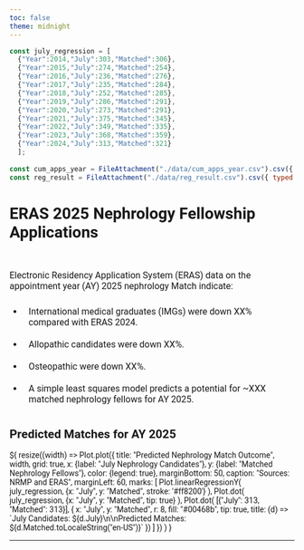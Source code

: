 ```yaml
---
toc: false
theme: midnight
---
```


<!-- 00 Styling -->

<style>

@import url('https://fonts.googleapis.com/css2?family=Roboto:wght@400;700&display=swap');

body {
  font-family: 'Roboto', sans-serif;
}

/* .observablehq {
  font-family: 'Roboto', sans-serif;
  font-size: 3em;
} */
.observablehq-link-active > a:nth-child(1) {
  color: #0077c8;
}

#observablehq-header {
  /* --theme-background-b: #cccccc; */
  background-color: #00468b;
  border-radius: 4px;
 }

svg {
  font-family: 'Roboto', sans-serif;
  font-size: 14px;
}

p {
  font-family: 'Roboto', sans-serif;
  font-size: 16px;
}

/* li { */
  /* font-size: 16px; */
  /* padding: 10px; */
/* } */

/* #observablehq-footer > div:nth-child(2) > a:nth-child(1){
  font-size: 3em;
} */

</style>

<!-- 01 Data -->

```js
const july_regression = [
  {"Year":2014,"July":303,"Matched":306},
  {"Year":2015,"July":274,"Matched":254},
  {"Year":2016,"July":236,"Matched":276},
  {"Year":2017,"July":235,"Matched":284},
  {"Year":2018,"July":252,"Matched":285},
  {"Year":2019,"July":286,"Matched":291},
  {"Year":2020,"July":273,"Matched":291},
  {"Year":2021,"July":375,"Matched":345},
  {"Year":2022,"July":349,"Matched":335},
  {"Year":2023,"July":368,"Matched":359},
  {"Year":2024,"July":313,"Matched":321}
  ];
  
const cum_apps_year = FileAttachment("./data/cum_apps_year.csv").csv({ typed: true });
const reg_result = FileAttachment("./data/reg_result.csv").csv({ typed: true });
```

# ERAS 2025 Nephrology Fellowship Applications

<br>



<!-- 02 Viz -->

<div class="grid grid-cols-2">
  <div class="card">
  <p>Electronic Residency Application System (ERAS) data on the 
appointment year (AY) 2025 nephrology Match indicate:</p>

<ul>
  <li style = 'padding: 10px; font-size: 16px;'>International medical graduates (IMGs) were down XX% compared with ERAS 2024.</li>
  <li style = 'padding: 10px; font-size: 16px;'>Allopathic candidates were down XX%.</li>
  <li style = 'padding: 10px; font-size: 16px;'>Osteopathic were down XX%.</li>
  <li style = 'padding: 10px; font-size: 16px;'>A simple least squares model predicts a potential for ~XXX matched nephrology fellows for AY 2025.</li>
</ul>
  </div>

  <div class="card">
    <h2>
      <b>Predicted Matches for AY 2025</b>
    </h2> 
  ${
    resize((width) => Plot.plot({
      title: "Predicted Nephrology Match Outcome",
      width,
      grid: true,
      x: {label: "July Nephrology Candidates"},
      y: {label: "Matched Nephrology Fellows"},
      color: {legend: true},
      marginBottom: 50,
      caption: "Sources: NRMP and ERAS",
      marginLeft: 60,
      marks: [
        Plot.linearRegressionY(
          july_regression, 
          {x: "July", y: "Matched", stroke: '#ff8200'}
        ),
        Plot.dot(
          july_regression, 
          {x: "July", y: "Matched", tip: true}
        ),
        Plot.dot(
          [{"July": 313, "Matched": 313}], 
          {
            x: "July",
            y: "Matched",
            r: 8,
            fill: "#00468b",
            tip: true,
            title: (d) => `July Candidates: ${d.July}\n\nPredicted Matches: ${d.Matched.toLocaleString("en-US")}`
          })
        ]
      })
    )
  }

  </div>
</div>


---


